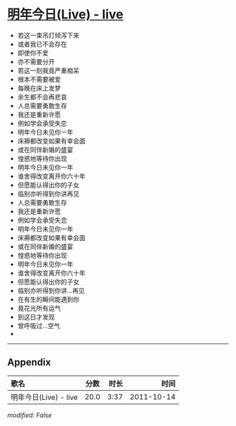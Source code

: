 # [明年今日(Live) - live](https://music.163.com/song?id=64230)

* 若这一束吊灯倾泻下来
* 或者我已不会存在
* 即使你不爱
* 亦不需要分开
* 若这一刻我竟严重痴呆
* 根本不需要被爱
* 每晚在床上发梦
* 余生都不会再悲哀
* 人总需要勇敢生存
* 我还是重新许愿
* 例如学会承受失恋
* 明年今日未见你一年
* 床褥都改变如果有幸会面
* 或在同伴新婚的盛宴
* 惶惑地等待你出现
* 明年今日未见你一年
* 谁舍得改变离开你六十年
* 但愿能认得出你的子女
* 临别亦听得到你讲再见
* 人总需要勇敢生存
* 我还是重新许愿
* 例如学会承受失恋
* 明年今日未见你一年
* 床褥都改变如果有幸会面
* 或在同伴新婚的盛宴
* 惶惑地等待你出现
* 明年今日未见你一年
* 谁舍得改变离开你六十年
* 但愿能认得出你的子女
* 临别亦听得到你讲...再见
* 在有生的瞬间能遇到你
* 竟花光所有运气
* 到这日才发现
* 曾呼吸过...空气
* 


---

## Appendix

|歌名|分数|时长|时间|
|:---|:---:|---:|---:|
|明年今日(Live) - live|20.0|3:37|2011-10-14

*modified: False*